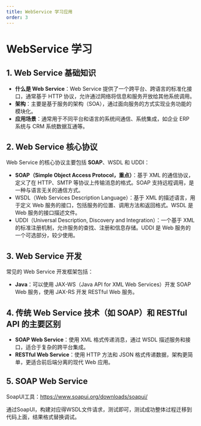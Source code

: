 ```yaml
---
title: WebService 学习应用
order: 3
---
```


# WebService 学习

## 1. Web Service 基础知识

- **什么是 Web Service**：Web Service 提供了一个跨平台、跨语言的标准化接口，通常基于 HTTP 协议，允许通过网络将信息和服务开放给其他系统调用。
- **架构**：主要是基于服务的架构（SOA），通过面向服务的方式实现业务功能的模块化。
- **应用场景**：通常用于不同平台和语言的系统间通信、系统集成，如企业 ERP 系统与 CRM 系统数据互通等。



## 2. Web Service 核心协议

Web Service 的核心协议主要包括 **SOAP**、WSDL 和 UDDI：

- **SOAP（Simple Object Access Protocol，重点）**：基于 XML 的通信协议，定义了在 HTTP、SMTP 等协议上传输消息的格式。SOAP 支持远程调用，是一种与语言无关的通信方式。
- WSDL（Web Services Description Language）：基于 XML 的描述语言，用于定义 Web 服务的接口，包括服务的位置、调用方法和返回格式。WSDL 是 Web 服务的接口描述文件。
- UDDI（Universal Description, Discovery and Integration）：一个基于 XML 的标准注册机制，允许服务的查找、注册和信息存储。UDDI 是 Web 服务的一个可选部分，较少使用。



## 3. Web Service 开发

常见的 Web Service 开发框架包括：

- **Java**：可以使用 JAX-WS（Java API for XML Web Services）开发 SOAP Web 服务，使用 JAX-RS 开发 RESTful Web 服务。



## 4. 传统 Web Service 技术（如 SOAP）和 RESTful API 的主要区别

- **SOAP Web Service**：使用 XML 格式传递消息，通过 WSDL 描述服务和接口，适合于复杂的跨平台集成。
- **RESTful Web Service**：使用 HTTP 方法和 JSON 格式传递数据，架构更简单，更适合前后端分离的现代 Web 应用。



## 5. SOAP Web Service 

SoapUI工具：https://www.soapui.org/downloads/soapui/

通过SoapUI，构建对应得WSDL文件请求，测试即可，测试成功整体过程迁移到代码上面，结果格式替换调试。

